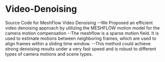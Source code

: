 # Video-Denoising
Source Code for MeshFlow Video Denoising
--We Proposed an efficient video denoising approach by utilizing the MESHFLOW motion model for the camera motion compensation
--The meshflow is a sparse motion field. It is used to estimate motions between neighboring frames, which are used to align frames within a sliding time window.
--This method could achieve strong denoising results under a very fast speed and is robust to different types of camera motions and scene types.
